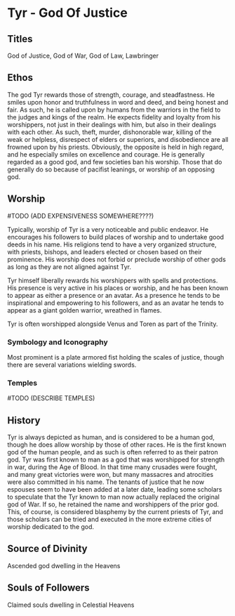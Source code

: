 # Tyr - God Of Justice

<!-- toc -->

## Titles

God of Justice, God of War, God of Law, Lawbringer

## Ethos

The god Tyr rewards those of strength, courage, and steadfastness. He smiles upon honor and truthfulness in word and deed, and being honest and fair. As such, he is called upon by humans from the warriors in the field to the judges and kings of the realm. He expects fidelity and loyalty from his worshippers, not just in their dealings with him, but also in their dealings with each other. As such, theft, murder, dishonorable war, killing of the weak or helpless, disrespect of elders or superiors, and disobedience are all frowned upon by his priests. Obviously, the opposite is held in high regard, and he especially smiles on excellence and courage. He is generally regarded as a good god, and few societies ban his worship. Those that do generally do so because of pacifist leanings, or worship of an opposing god.

## Worship
#TODO (ADD EXPENSIVENESS SOMEWHERE????)

Typically, worship of Tyr is a very noticeable and public endeavor. He encourages his followers to build places of worship and to undertake good deeds in his name. His religions tend to have a very organized structure, with priests, bishops, and leaders elected or chosen based on their prominence. His worship does not forbid or preclude worship of other gods as long as they are not aligned against Tyr.

Tyr himself liberally rewards his worshippers with spells and protections. His presence is very active in his places or worship, and he has been known to appear as either a presence or an avatar. As a presence he tends to be inspirational and empowering to his followers, and as an avatar he tends to appear as a giant golden warrior, wreathed in flames.

Tyr is often worshipped alongside Venus and Toren as part of the Trinity.

### Symbology and Iconography

Most prominent is a plate armored fist holding the scales of justice, though there are several variations wielding swords.

### Temples

#TODO (DESCRIBE TEMPLES)

## History

Tyr is always depicted as human, and is considered to be a human god, though he does allow worship by those of other races. He is the first known god of the human people, and as such is often referred to as their patron god. Tyr was first known to man as a god that was worshipped for strength in war, during the Age of Blood. In that time many crusades were fought, and many great victories were won, but many massacres and atrocities were also committed in his name. The tenants of justice that he now espouses seem to have been added at a later date, leading some scholars to speculate that the Tyr known to man now actually replaced the original god of War. If so, he retained the name and worshippers of the prior god. This, of course, is considered blasphemy by the current priests of Tyr, and those scholars can be tried and executed in the more extreme cities of worship dedicated to the god.

## Source of Divinity

Ascended god dwelling in the Heavens

## Souls of Followers

Claimed souls dwelling in Celestial Heavens